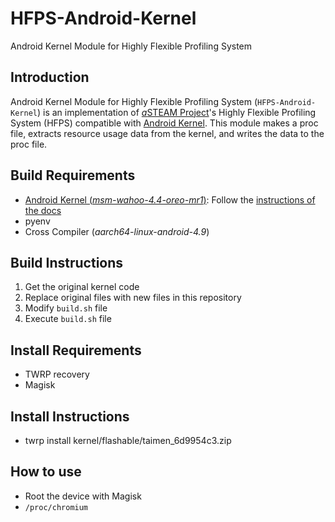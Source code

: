 # HFPS-Android-Kernel
Android Kernel Module for Highly Flexible Profiling System

## Introduction
Android Kernel Module for Highly Flexible Profiling System (`HFPS-Android-Kernel`) is an implementation of [*a*STEAM Project](https://asteam.korea.ac.kr)'s Highly Flexible Profiling System (HFPS) compatible with [Android Kernel](https://android.googlesource.com/kernel/). This module makes a proc file, extracts resource usage data from the kernel, and writes the data to the proc file.

## Build Requirements
* [Android Kernel (*msm-wahoo-4.4-oreo-mr1*)](https://android.googlesource.com/kernel/msm/+/android-msm-wahoo-4.4-oreo-mr1-preview2): Follow the [instructions of the docs](https://source.android.com/setup/build/building-kernels)
* pyenv
* Cross Compiler (*aarch64-linux-android-4.9*)

## Build Instructions
1. Get the original kernel code
2. Replace original files with new files in this repository
3. Modify `build.sh` file
4. Execute `build.sh` file

## Install Requirements
* TWRP recovery
* Magisk

## Install Instructions
* twrp install kernel/flashable/taimen_6d9954c3.zip

## How to use
* Root the device with Magisk
* `/proc/chromium`